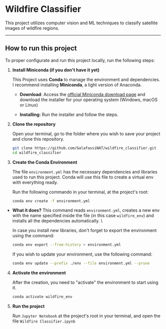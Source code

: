 # Wildfire Classifier

This project utilizes computer vision and ML techniques to classify satellite images of wildfire regions.

---

## How to run this project

To proper configurate and run this project locally, run the following steps:



1. **Install Miniconda (if you don't have it yet)**
   
   This Project uses **Conda** to manage the environment and dependencies. I recommend installing **Miniconda**, a light version of Anaconda.
   
   - **Download**: Access the [official Miniconda download page](https://www.anaconda.com/docs/getting-started/miniconda/main) and download the installer for your operating system (Windows, macOS or Linux)
   
   - **Installing:** Run the installer and follow the steps.

2. **Clone the repository**
   
   Open your terminal, go to the folder where you wish to save your project and clone this repository.
   
   ```bash
   git clone https://github.com/GalafassiNAT/wildfire_classifier.git
   cd wildfire_classifier
   ```

3. **Create the Conda Environment**
   
   The file `environment.yml` has the necessary dependencies and libraries used to run this project. Conda will use this file to create a virtual env with everything ready.
   
   Run the following commando in your terminal, at the project's root:
   
   ```bash
   conda env create -f environment.yml
   ```
- **What it does?** This command reads `environment.yml`, creates a new env with the name specified inside the file (in this case `wildfire_env`) and installs all the dependencies automatically. \
  
  
  
  In case you install new libraries, don't forget to export the environment using the command:
  
  ```bash
  conda env export --from-history > environment.yml
  ```
  
  If you wish to update your environment, use the following command:
  
  ```bash
  conda env update --prefix ./env --file environment.yml --prune
  ```
4. **Activate the environment**
   
   After the creation, you need to "activate" the environment to start using it.
   
   ```bash
   conda activate wildfire_env
   ```

5. **Run the project**
   
   Run `Jupyter Notebook` at the project's root in your terminal, and open the file `Wildfire Classifier.ipynb`
